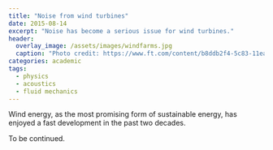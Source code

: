 ```yaml
---
title: "Noise from wind turbines"
date: 2015-08-14
excerpt: "Noise has become a serious issue for wind turbines."
header:
  overlay_image: /assets/images/windfarms.jpg
  caption: "Photo credit: https://www.ft.com/content/b8ddb2f4-5c83-11ea-8033-fa40a0d65a98"
categories: academic
tags:
  - physics
  - acoustics
  - fluid mechanics
---
```


Wind energy, as the most promising form of sustainable energy, has enjoyed a
fast development in the past two decades.

To be continued.

<!---Headings are cool
======

You can have many headings
======

Aren't headings cool?
------
--->
